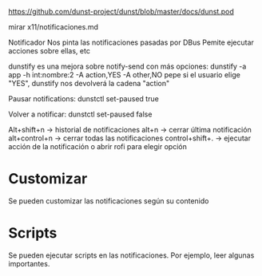 https://github.com/dunst-project/dunst/blob/master/docs/dunst.pod

mirar x11/notificaciones.md

Notificador
Nos pinta las notificaciones pasadas por DBus
Pemite ejecutar acciones sobre ellas, etc

dunstify es una mejora sobre notify-send con más opciones:
dunstify -a app -h int:nombre:2 -A action,YES -A other,NO pepe
  si el usuario elige "YES", dunstify nos devolverá la cadena "action"

Pausar notifications:
dunstctl set-paused true

Volver a notificar:
dunstctl set-paused false


Alt+shift+n -> historial de notificaciones
alt+n ->  cerrar última notificación
alt+control+n -> cerrar todas las notificaciones
control+shift+. -> ejecutar acción de la notificación o abrir rofi para elegir opción


# Customizar
Se pueden customizar las notificaciones según su contenido

# Scripts
Se pueden ejecutar scripts en las notificaciones.
Por ejemplo, leer algunas importantes.
